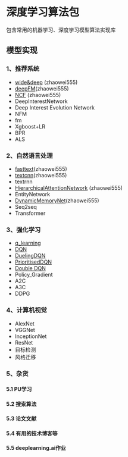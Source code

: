 # 深度学习算法包
包含常用的机器学习、深度学习模型算法实现库

## 模型实现  
### 1、推荐系统  
* [wide&deep](https://github.com/DLZWY/Machine-Learning-Checklist/tree/master/recommend/wide-deep) (zhaowei555) 
* [deepFM](https://github.com/DLZWY/Machine-Learning-Checklist/tree/master/recommend/deepFM)(zhaowei555)
* [NCF](https://github.com/DLZWY/Machine-Learning-Checklist/tree/master/recommend/ncf) (zhaowei555)
* DeepInterestNetwork   
* Deep Interest Evolution Network  
* NFM  
* fm  
* Xgboost+LR  
* BPR  
* ALS

### 2、自然语言处理  
* [fasttext](https://github.com/DLZWY/Machine-Learning-Checklist/tree/master/nlp/fasttext)(zhaowei555)
* [textcnn](https://github.com/DLZWY/Machine-Learning-Checklist/tree/master/nlp/textcnn)(zhaowei555)
* textrnn  
* [HierarchicalAttentionNetwork](https://github.com/DLZWY/Machine-Learning-Checklist/tree/master/nlp/han) (zhaowei555)
* EntityNetwork  
* [DynamicMemoryNet](https://github.com/DLZWY/Machine-Learning-Checklist/tree/master/nlp/dmn)(zhaowei555)
* Seq2seq  
* Transformer   

### 3、强化学习  
* [q_learning](https://github.com/DLZWY/Machine-Learning-Checklist/tree/master/rl/Q-learning)
* [DQN](https://github.com/DLZWY/Machine-Learning-Checklist/tree/master/rl/DQN)
* [DuelingDQN](https://github.com/DLZWY/Machine-Learning-Checklist/tree/master/rl/Dueling_DQN)
* [PrioritisedDQN](https://github.com/DLZWY/Machine-Learning-Checklist/tree/master/rl/Prioritised_DQN)
* [Double DQN](https://github.com/DLZWY/Machine-Learning-Checklist/tree/master/rl/DDQN)
* Policy_Gradient  
* A2C  
* A3C  
* DDPG  

### 4、计算机视觉  
* AlexNet  
* VGGNet  
* InceptionNet  
* ResNet  
* 目标检测  
* 风格迁移  

### 5、杂货  
#### 5.1 PU学习  
#### 5.2 搜索算法  
#### 5.3 论文文献    
#### 5.4 有用的技术博客等    
#### 5.5 deeplearning.ai作业  
